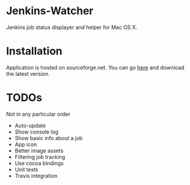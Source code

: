 Jenkins-Watcher
===============

Jenkins job status displayer and helper for Mac OS X.

# Installation

Application is hosted on sourceforge.net. You can go [here](http://sourceforge.net/projects/jenkinswatcher/files/jenkins-watcher-v0.1.0/download) and download the latest version.

# TODOs

Not in any particular order

- Auto-update
- Show console log
- Show basic info about a job
- App icon
- Better image assets
- Filtering job tracking
- Use cocoa bindings
- Unit tests
- Travis integration
